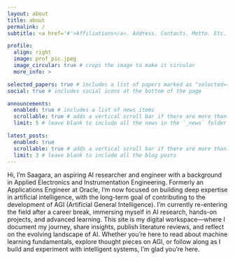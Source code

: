 ```yaml
---
layout: about
title: about
permalink: /
subtitle: <a href='#'>Affiliations</a>. Address. Contacts. Motto. Etc.

profile:
  align: right
  image: prof_pic.jpeg
  image_circular: true # crops the image to make it circular
  more_info: >

selected_papers: true # includes a list of papers marked as "selected={true}"
social: true # includes social icons at the bottom of the page

announcements:
  enabled: true # includes a list of news items
  scrollable: true # adds a vertical scroll bar if there are more than 3 news items
  limit: 5 # leave blank to include all the news in the `_news` folder

latest_posts:
  enabled: true
  scrollable: true # adds a vertical scroll bar if there are more than 3 new posts items
  limit: 3 # leave blank to include all the blog posts
---
```


Hi, I’m Saagara, an aspiring AI researcher and engineer with a background in Applied Electronics and Instrumentation Engineering. Formerly an Applications Engineer at Oracle, I’m now focused on building deep expertise in artificial intelligence, with the long-term goal of contributing to the development of AGI (Artificial General Intelligence).
I’m currently re-entering the field after a career break, immersing myself in AI research, hands-on projects, and advanced learning. This site is my digital workspace—where I document my journey, share insights, publish literature reviews, and reflect on the evolving landscape of AI.
Whether you’re here to read about machine learning fundamentals, explore thought pieces on AGI, or follow along as I build and experiment with intelligent systems, I’m glad you’re here.
